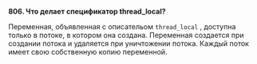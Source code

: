 **806. Что делает спецификатор thread_local?**  

Переменная, объявленная с описательом ```thread_local``` , доступна только в потоке, в котором она создана. Переменная создается при создании потока и удаляется при уничтожении потока. Каждый поток имеет свою собственную копию переменной.
